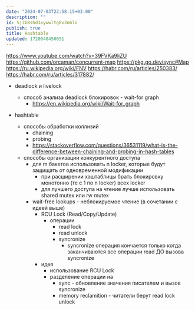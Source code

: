 ```yaml
---
date: "2024-07-03T22:58:15+03:00"
description: ""
id: 5j3b8shd3xywwltg8v3n6lo
publish: true
title: Hashtable
updated: 1720040450051
---
```


<https://www.youtube.com/watch?v=39FVKa9liZU>
<https://github.com/orcaman/concurrent-map>
<https://pkg.go.dev/sync#Map>
<https://ru.wikipedia.org/wiki/FNV>
<https://habr.com/ru/articles/250383/>
<https://habr.com/ru/articles/317882/>

- deadlock и livelock
  - способ анализа deadlock блокировок - wait-for graph
    - https://en.wikipedia.org/wiki/Wait-for_graph

- hashtable
  - способы обработки коллизий
    - chaining
    - probing
    - <https://stackoverflow.com/questions/36531119/what-is-the-difference-between-chaining-and-probing-in-hash-tables>
  - способы организации конкурентного доступа
    - для m бакетов использовать n locker, которые будут защищать от одновременной модификации
      - при расширении хэштаблицы брать блокировку монотонно (те с 1 по n locker) всех locker
      - для лучшего доступа на чтение лучше использовать shared mutex или rw mutex
    - wait-free lookups - неблокируемое чтение (в сочетании с идеей выше)
      - RCU Lock (Read/Copy/Update)
        - операции
          - read lock
          - read unlock
          - syncronize
            - syncronize операция кончается только когда заканчиваются все операции read ДО вызова syncronize
      - идея
        - использование RCU Lock
        - разделение операции на 
          - sync - обновление значения писателем и вызов syncronize
          - memory reclamition - читатели берут read lock unlock